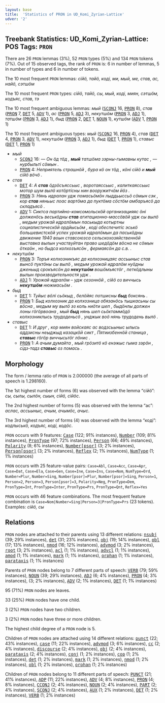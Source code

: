 ```yaml
---
layout: base
title:  'Statistics of PRON in UD_Komi_Zyrian-Lattice'
udver: '2'
---
```


## Treebank Statistics: UD_Komi_Zyrian-Lattice: POS Tags: `PRON`

There are 26 `PRON` lemmas (3%), 52 `PRON` types (5%) and 134 `PRON` tokens (7%).
Out of 15 observed tags, the rank of `PRON` is: 6 in number of lemmas, 5 in number of types and 6 in number of tokens.

The 10 most frequent `PRON` lemmas: <em>сійӧ, тайӧ, коді, ми, мый, ме, став, ас, найӧ, сэтшӧм</em>

The 10 most frequent `PRON` types:  <em>сійӧ, тайӧ, сы, мый, коді, миян, сэтшӧм, кодъяс, став, тэ</em>

The 10 most frequent ambiguous lemmas: <em>мый</em> (<tt><a href="kpv_lattice-pos-SCONJ.html">SCONJ</a></tt> 16, <tt><a href="kpv_lattice-pos-PRON.html">PRON</a></tt> 8), <em>став</em> (<tt><a href="kpv_lattice-pos-PRON.html">PRON</a></tt> 7, <tt><a href="kpv_lattice-pos-DET.html">DET</a></tt> 5, <tt><a href="kpv_lattice-pos-ADV.html">ADV</a></tt> 1), <em>ас</em> (<tt><a href="kpv_lattice-pos-PRON.html">PRON</a></tt> 5, <tt><a href="kpv_lattice-pos-ADJ.html">ADJ</a></tt> 3), <em>некутшӧм</em> (<tt><a href="kpv_lattice-pos-PRON.html">PRON</a></tt> 3, <tt><a href="kpv_lattice-pos-ADJ.html">ADJ</a></tt> 1), <em>татшӧм</em> (<tt><a href="kpv_lattice-pos-PRON.html">PRON</a></tt> 3, <tt><a href="kpv_lattice-pos-ADJ.html">ADJ</a></tt> 1), <em>быд</em> (<tt><a href="kpv_lattice-pos-PRON.html">PRON</a></tt> 2, <tt><a href="kpv_lattice-pos-DET.html">DET</a></tt> 1, <tt><a href="kpv_lattice-pos-NOUN.html">NOUN</a></tt> 1), <em>кутшӧм</em> (<tt><a href="kpv_lattice-pos-ADV.html">ADV</a></tt> 1, <tt><a href="kpv_lattice-pos-PRON.html">PRON</a></tt> 1)

The 10 most frequent ambiguous types:  <em>мый</em> (<tt><a href="kpv_lattice-pos-SCONJ.html">SCONJ</a></tt> 16, <tt><a href="kpv_lattice-pos-PRON.html">PRON</a></tt> 4), <em>став</em> (<tt><a href="kpv_lattice-pos-DET.html">DET</a></tt> 4, <tt><a href="kpv_lattice-pos-PRON.html">PRON</a></tt> 3, <tt><a href="kpv_lattice-pos-ADV.html">ADV</a></tt> 1), <em>некутшӧм</em> (<tt><a href="kpv_lattice-pos-PRON.html">PRON</a></tt> 3, <tt><a href="kpv_lattice-pos-ADJ.html">ADJ</a></tt> 1), <em>быд</em> (<tt><a href="kpv_lattice-pos-DET.html">DET</a></tt> 1, <tt><a href="kpv_lattice-pos-PRON.html">PRON</a></tt> 1), <em>ставыс</em> (<tt><a href="kpv_lattice-pos-DET.html">DET</a></tt> 1, <tt><a href="kpv_lattice-pos-PRON.html">PRON</a></tt> 1)


* <em>мый</em>
  * <tt><a href="kpv_lattice-pos-SCONJ.html">SCONJ</a></tt> 16: <em>— Он ӧд тӧд , <b>мый</b> татшӧма зэрны-гымавны кутас , — нурбыльті сӧмын .</em>
  * <tt><a href="kpv_lattice-pos-PRON.html">PRON</a></tt> 4: <em>Неприятель страшнӧй , бура кӧ он тӧд , кӧні сійӧ и <b>мый</b> сійӧ вӧчӧ .</em>
* <em>став</em>
  * <tt><a href="kpv_lattice-pos-DET.html">DET</a></tt> 4: <em>А <b>став</b> ӧдзӧсъяссьыс , воротаяссьыс , калиткаяссьыс мотор шум вылӧ котӧртісны нин вооружитчӧм йӧз .</em>
  * <tt><a href="kpv_lattice-pos-PRON.html">PRON</a></tt> 3: <em>Нянь идралан удж помасьӧмӧн лыддьыссьӧ сӧмын сэк , кор <b>став</b> няньыс лоас вартӧма да пуктӧма сӧстӧм амбаръясӧ да складъясӧ .</em>
  * <tt><a href="kpv_lattice-pos-ADV.html">ADV</a></tt> 1: <em>Сиктса партийно-комсомольскӧй организацияяс ӧні долженӧсь веськӧдны <b>став</b> агитационно-массӧвӧй удж сы вылӧ , медым урожай идралӧмын паськыда котыртны социалистическӧй ордйысьӧм , коді обеспечитіс эськӧ большевистскӧй успех урожай идралӧмын да паськӧдны движение 1940 воын ставсоюзса сельскохозяйственнӧй выставка вылын участвуйтан право шедӧдӧм вӧсна не сӧмын ӧткаӧн , но быдса колхозъясӧн , фермаясӧн да с.в. .</em>
* <em>некутшӧм</em>
  * <tt><a href="kpv_lattice-pos-PRON.html">PRON</a></tt> 3: <em>Торъя колхозникъяс да колхозницаяс ассьыныс став вынсӧ пуктӧны сы вылӧ , медым урожай идралӧм нуӧдны дженьыд срокъясӧн да <b>некутшӧм</b> вошӧмъястӧг , петкӧдлыны вылын производительностя удж .</em>
  * <tt><a href="kpv_lattice-pos-ADJ.html">ADJ</a></tt> 1: <em>Урожай идралӧм – удж сезоннӧй , сійӧ оз виччысь <b>некутшӧм</b> нюжмасьӧм .</em>
* <em>быд</em>
  * <tt><a href="kpv_lattice-pos-DET.html">DET</a></tt> 1: <em>Туйыс вӧлі сьӧкыд , белӧйяс потшисны <b>быд</b> боксянь .</em>
  * <tt><a href="kpv_lattice-pos-PRON.html">PRON</a></tt> 1: <em>Быд колхозник да колхозница обязанӧсь тышкасьны сы вӧсна , медым му вылӧ эз коль ниӧти шеп , быдӧнлы должен лоны гӧгӧрвоана , мый <b>быд</b> нянь шеп сьӧктаммӧдӧ колхозниклысь трудоденьсӧ , унджык воӧ нянь трудодень вылӧ .</em>
* <em>ставыс</em>
  * <tt><a href="kpv_lattice-pos-DET.html">DET</a></tt> 1: <em>И друг , кор миян войскаяс ас водзсьыныс ылысь аддзисны неыджыд казацкӧй сикт , Пятиизбеннӧй станица , <b>ставыс</b> гӧгӧр виччысьтӧг лӧнис .</em>
  * <tt><a href="kpv_lattice-pos-PRON.html">PRON</a></tt> 1: <em>А ачым думайта , мый грӧзитӧ кӧ енэжыс гыма зэрӧн , сідз-тадз <b>ставыс</b> оз помась .</em>

## Morphology

The form / lemma ratio of `PRON` is 2.000000 (the average of all parts of speech is 1.298160).

The 1st highest number of forms (6) was observed with the lemma “сійӧ”: <em>сы, сылы, сылӧн, сыын, сійӧ, сійӧс</em>.

The 2nd highest number of forms (5) was observed with the lemma “ас”: <em>аслас, ассьыныс, ачым, ачымӧс, ачыс</em>.

The 3rd highest number of forms (4) was observed with the lemma “коді”: <em>кодлыськӧ, кодъяс, коді, кодӧс</em>.

`PRON` occurs with 9 features: <tt><a href="kpv_lattice-feat-Case.html">Case</a></tt> (122; 91% instances), <tt><a href="kpv_lattice-feat-Number.html">Number</a></tt> (109; 81% instances), <tt><a href="kpv_lattice-feat-PronType.html">PronType</a></tt> (97; 72% instances), <tt><a href="kpv_lattice-feat-Person.html">Person</a></tt> (66; 49% instances), <tt><a href="kpv_lattice-feat-Polarity.html">Polarity</a></tt> (8; 6% instances), <tt><a href="kpv_lattice-feat-Number-psor.html">Number[psor]</a></tt> (3; 2% instances), <tt><a href="kpv_lattice-feat-Person-psor.html">Person[psor]</a></tt> (3; 2% instances), <tt><a href="kpv_lattice-feat-Reflex.html">Reflex</a></tt> (2; 1% instances), <tt><a href="kpv_lattice-feat-NumType.html">NumType</a></tt> (1; 1% instances)

`PRON` occurs with 25 feature-value pairs: `Case=Abl`, `Case=Acc`, `Case=Apr`, `Case=Dat`, `Case=Ela`, `Case=Gen`, `Case=Ine`, `Case=Ins`, `Case=Nom`, `NumType=Ord`, `Number=Plur`, `Number=Sing`, `Number[psor]=Plur`, `Number[psor]=Sing`, `Person=1`, `Person=2`, `Person=3`, `Person[psor]=3`, `Polarity=Neg`, `PronType=Dem`, `PronType=Int`, `PronType=Inter`, `PronType=Prs`, `PronType=Qnt`, `Reflex=Yes`

`PRON` occurs with 46 feature combinations.
The most frequent feature combination is `Case=Nom|Number=Sing|Person=3|PronType=Prs` (23 tokens).
Examples: <em>сійӧ, сы</em>


## Relations

`PRON` nodes are attached to their parents using 13 different relations: <tt><a href="kpv_lattice-dep-nsubj.html">nsubj</a></tt> (39; 29% instances), <tt><a href="kpv_lattice-dep-det.html">det</a></tt> (31; 23% instances), <tt><a href="kpv_lattice-dep-obj.html">obj</a></tt> (19; 14% instances), <tt><a href="kpv_lattice-dep-obl.html">obl</a></tt> (17; 13% instances), <tt><a href="kpv_lattice-dep-nmod.html">nmod</a></tt> (16; 12% instances), <tt><a href="kpv_lattice-dep-advmod.html">advmod</a></tt> (3; 2% instances), <tt><a href="kpv_lattice-dep-root.html">root</a></tt> (3; 2% instances), <tt><a href="kpv_lattice-dep-acl.html">acl</a></tt> (1; 1% instances), <tt><a href="kpv_lattice-dep-advcl.html">advcl</a></tt> (1; 1% instances), <tt><a href="kpv_lattice-dep-amod.html">amod</a></tt> (1; 1% instances), <tt><a href="kpv_lattice-dep-mark.html">mark</a></tt> (1; 1% instances), <tt><a href="kpv_lattice-dep-orphan.html">orphan</a></tt> (1; 1% instances), <tt><a href="kpv_lattice-dep-parataxis.html">parataxis</a></tt> (1; 1% instances)

Parents of `PRON` nodes belong to 7 different parts of speech: <tt><a href="kpv_lattice-pos-VERB.html">VERB</a></tt> (79; 59% instances), <tt><a href="kpv_lattice-pos-NOUN.html">NOUN</a></tt> (39; 29% instances), <tt><a href="kpv_lattice-pos-ADJ.html">ADJ</a></tt> (6; 4% instances), <tt><a href="kpv_lattice-pos-PRON.html">PRON</a></tt> (4; 3% instances),  (3; 2% instances), <tt><a href="kpv_lattice-pos-ADV.html">ADV</a></tt> (2; 1% instances), <tt><a href="kpv_lattice-pos-DET.html">DET</a></tt> (1; 1% instances)

95 (71%) `PRON` nodes are leaves.

33 (25%) `PRON` nodes have one child.

3 (2%) `PRON` nodes have two children.

3 (2%) `PRON` nodes have three or more children.

The highest child degree of a `PRON` node is 5.

Children of `PRON` nodes are attached using 14 different relations: <tt><a href="kpv_lattice-dep-punct.html">punct</a></tt> (22; 43% instances), <tt><a href="kpv_lattice-dep-case.html">case</a></tt> (11; 22% instances), <tt><a href="kpv_lattice-dep-advmod.html">advmod</a></tt> (3; 6% instances), <tt><a href="kpv_lattice-dep-cc.html">cc</a></tt> (2; 4% instances), <tt><a href="kpv_lattice-dep-discourse.html">discourse</a></tt> (2; 4% instances), <tt><a href="kpv_lattice-dep-obj.html">obj</a></tt> (2; 4% instances), <tt><a href="kpv_lattice-dep-parataxis.html">parataxis</a></tt> (2; 4% instances), <tt><a href="kpv_lattice-dep-conj.html">conj</a></tt> (1; 2% instances), <tt><a href="kpv_lattice-dep-cop.html">cop</a></tt> (1; 2% instances), <tt><a href="kpv_lattice-dep-det.html">det</a></tt> (1; 2% instances), <tt><a href="kpv_lattice-dep-mark.html">mark</a></tt> (1; 2% instances), <tt><a href="kpv_lattice-dep-nmod.html">nmod</a></tt> (1; 2% instances), <tt><a href="kpv_lattice-dep-obl.html">obl</a></tt> (1; 2% instances), <tt><a href="kpv_lattice-dep-orphan.html">orphan</a></tt> (1; 2% instances)

Children of `PRON` nodes belong to 11 different parts of speech: <tt><a href="kpv_lattice-pos-PUNCT.html">PUNCT</a></tt> (21; 41% instances), <tt><a href="kpv_lattice-pos-ADP.html">ADP</a></tt> (11; 22% instances), <tt><a href="kpv_lattice-pos-ADV.html">ADV</a></tt> (4; 8% instances), <tt><a href="kpv_lattice-pos-PRON.html">PRON</a></tt> (4; 8% instances), <tt><a href="kpv_lattice-pos-CCONJ.html">CCONJ</a></tt> (2; 4% instances), <tt><a href="kpv_lattice-pos-NOUN.html">NOUN</a></tt> (2; 4% instances), <tt><a href="kpv_lattice-pos-PART.html">PART</a></tt> (2; 4% instances), <tt><a href="kpv_lattice-pos-SCONJ.html">SCONJ</a></tt> (2; 4% instances), <tt><a href="kpv_lattice-pos-AUX.html">AUX</a></tt> (1; 2% instances), <tt><a href="kpv_lattice-pos-DET.html">DET</a></tt> (1; 2% instances), <tt><a href="kpv_lattice-pos-VERB.html">VERB</a></tt> (1; 2% instances)

